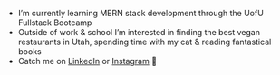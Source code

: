 - I’m currently learning MERN stack development through the UofU Fullstack Bootcamp
- Outside of work & school I’m interested in finding the best vegan restaurants in Utah, spending time with my cat & reading fantastical books
- Catch me on [LinkedIn](https://www.linkedin.com/in/p-j-rasmussen-57123b1ab) or [Instagram](https://www.linkedin.com/in/p-j-rasmussen-57123b1ab) 💞️ 

<!---
whats-a-pj/whats-a-pj is a ✨ special ✨ repository because its `README.md` (this file) appears on your GitHub profile.
You can click the Preview link to take a look at your changes.
--->
